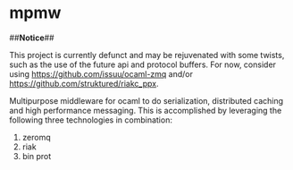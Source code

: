 

mpmw
====

##**Notice**##

This project is currently defunct and may be rejuvenated with some twists, such as the use of the future api and protocol buffers. For now, consider using https://github.com/issuu/ocaml-zmq and/or https://github.com/struktured/riakc_ppx.


Multipurpose middleware for ocaml to do serialization, distributed caching and high performance messaging. This is accomplished by leveraging the following
three technologies in combination:

1. zeromq
2. riak
3. bin prot
